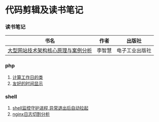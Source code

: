 # 代码剪辑及读书笔记

### 读书笔记

| 书名        | 作者           | 出版社  |
|:-------------:|:-------------:|:-----:|
| [大型网站技术架构核心原理与案例分析](book/大型网站技术架构核心原理与案例分析.md) |李智慧| 电子工业出版社 |


### php

1. [计算工作日的类](php/Workday.php)
2. [友好的时间显示](php/ShowHumanTime.php)


### shell

1. [shell监控守护进程,异常退出后自动拉起](shell/daemon_job_monitor.sh)
2. [nginx日志切割分析](shell/nginx_log_parse.sh)